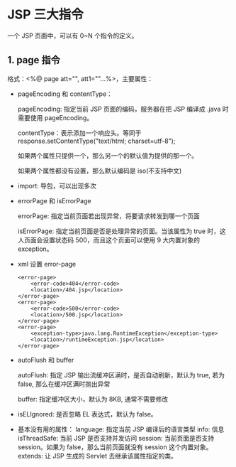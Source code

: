 # JSP 三大指令
一个 JSP 页面中，可以有 0~N 个指令的定义。
## 1. page 指令
格式：<%@ page att="", att1=""...%>，主要属性：
* pageEncoding 和 contentType：
    
    pageEncoding: 指定当前 JSP 页面的编码，服务器在把 JSP 编译成 .java 时需要使用 pageEncoding。

    contentType：表示添加一个响应头。等同于 response.setContentType("text/html; charset=utf-8");

    如果两个属性只提供一个，那么另一个的默认值为提供的那一个。

    如果两个属性都没有设置，那么默认编码是 iso(不支持中文)
* import: 导包，可以出现多次
* errorPage 和 isErrorPage
    
    errorPage: 指定当前页面若出现异常，将要请求转发到哪一个页面

    isErrorPage: 指定当前页面是否是处理异常的页面。当该属性为 true 时，这人页面会设置状态码 500，而且这个页面可以使用 9 大内置对象的 exception。
* xml 设置 error-page
    ```
    <error-page>
        <error-code>404</error-code>
        <location>/404.jsp</location>
    </error-page>
    <error-page>
        <error-code>500</error-code>
        <location>/500.jsp</location>
    </error-page>
    <error-page>
        <exception-type>java.lang.RuntimeException</exception-type>
        <location>/runtimeException.jsp</location>
    </error-page>
    ```
* autoFlush 和 buffer

    autoFlush: 指定 JSP 输出流缓冲区满时，是否自动刷新，默认为 true, 若为 false, 那么在缓冲区满时抛出异常

    buffer: 指定缓冲区大小，默认为 8KB, 通常不需要修改
* isELIgnored: 是否忽略 EL 表达式，默认为 false。
* 基本没有用的属性：
    language: 指定当前 JSP 编译后的语言类型
    info: 信息
    isThreadSafe: 当前 JSP 是否支持并发访问
    session: 当前页面是否支持 session。如果为 false，那么当前页面就没有 session 这个内置对象。
    extends: 让 JSP 生成的 Servlet 去继承该属性指定的类。


